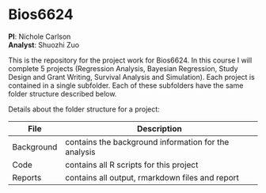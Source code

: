 # Bios6624

**PI**: Nichole Carlson  
**Analyst**: Shuozhi Zuo

This is the repository for the project work for Bios6624. In this course I will complete 5 projects (Regression Analysis, Bayesian Regression, Study Design and Grant Writing, Survival Analysis and Simulation). Each project is contained in a single subfolder. Each of these subfolders have the same folder structure described below. 

Details about the folder structure for a project:

File | Description
---|---------------------------------------------------------------------
Background | contains the background information for the analysis
Code | contains all R scripts for this project
Reports | contains all output, rmarkdown files and report

